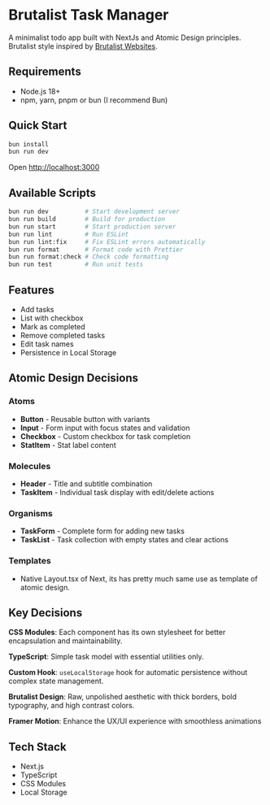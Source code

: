 # Brutalist Task Manager

A minimalist todo app built with NextJs and Atomic Design principles.
Brutalist style inspired by [Brutalist Websites](https://brutalistwebsites.com/).

## Requirements

- Node.js 18+
- npm, yarn, pnpm or bun (I recommend Bun)

## Quick Start

```bash
bun install
bun run dev
```

Open [http://localhost:3000](http://localhost:3000)

## Available Scripts

```bash
bun run dev          # Start development server
bun run build        # Build for production
bun run start        # Start production server
bun run lint         # Run ESLint
bun run lint:fix     # Fix ESLint errors automatically
bun run format       # Format code with Prettier
bun run format:check # Check code formatting
bun run test         # Run unit tests
```

## Features

- Add tasks
- List with checkbox
- Mark as completed
- Remove completed tasks
- Edit task names
- Persistence in Local Storage

## Atomic Design Decisions

### Atoms

- **Button** - Reusable button with variants
- **Input** - Form input with focus states and validation
- **Checkbox** - Custom checkbox for task completion
- **StatItem** - Stat label content

### Molecules

- **Header** - Title and subtitle combination
- **TaskItem** - Individual task display with edit/delete actions

### Organisms

- **TaskForm** - Complete form for adding new tasks
- **TaskList** - Task collection with empty states and clear actions

### Templates

- Native Layout.tsx of Next, its has pretty much same use as template of atomic design.

## Key Decisions

**CSS Modules**: Each component has its own stylesheet for better encapsulation and maintainability.

**TypeScript**: Simple task model with essential utilities only.

**Custom Hook**: `useLocalStorage` hook for automatic persistence without complex state management.

**Brutalist Design**: Raw, unpolished aesthetic with thick borders, bold typography, and high contrast colors.

**Framer Motion**: Enhance the UX/UI experience with smoothless animations

## Tech Stack

- Next.js
- TypeScript
- CSS Modules
- Local Storage

```

```
